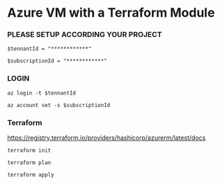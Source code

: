 # Azure VM with a Terraform Module

### PLEASE SETUP ACCORDING YOUR PROJECT

    $tennantId = "************"

    $subscriptionId = "************"

### LOGIN

    az login -t $tennantId

    az account set -s $subscriptionId

### Terraform 
https://registry.terraform.io/providers/hashicorp/azurerm/latest/docs 

    terraform init

    terraform plan

    terraform apply

